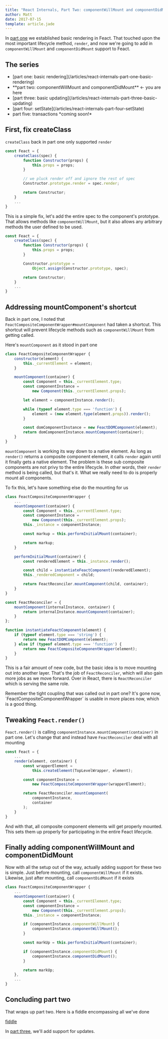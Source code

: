 ```yaml
---
title: "React Internals, Part Two: componentWillMount and componentDidMount"
author: Matt
date: 2017-07-15
template: article.jade
---
```


In [part one](/articles/react-internals-part-one-basic-rendering) we established basic rendering in Feact. That touched upon the most important lifecycle method, `render`, and now we're going to add in `componentWillMount` and `componentDidMount` support to Feact.

<span class="more"></span>

## The series
<ul>
    <li>[part one: basic rendering](/articles/react-internals-part-one-basic-rendering)</li>
    <li>**part two: componentWillMount and componentDidMount** <- you are here</li>
    <li>[part three: basic updating](/articles/react-internals-part-three-basic-updating)</li>
    <li>[part four: setState](/articles/react-internals-part-four-setState)</li>
    <li>part five: transactions *coming soon!*</li>
</ul>


## First, fix createClass

`createClass` back in part one only supported `render`

```javascript
const Feact = {
    createClass(spec) {
        function Constructor(props) {
            this.props = props;
        }

        // we pluck render off and ignore the rest of spec
        Constructor.prototype.render = spec.render;

        return Constructor;
    }
    ...
}
```

This is a simple fix, let's add the entire spec to the component's prototype. That allows methods like `componentWillMount`, but it also allows any arbitrary methods the user defined to be used.

```javascript
const Feact = {
    createClass(spec) {
        function Constructor(props) {
            this.props = props;
        }

        Constructor.prototype =
            Object.assign(Constructor.prototype, spec);

        return Constructor;
    }
    ...
}
```

## Addressing mountComponent's shortcut

Back in part one, I noted that `FeactCompositeComponentWrapper#mountComponent` had taken a shortcut. This shortcut will prevent lifecycle methods such as `componentWillMount` from getting called.

Here's `mountComponent` as it stood in part one

```javascript
class FeactCompositeComponentWrapper {
    constructor(element) {
        this._currentElement = element;
    }

    mountComponent(container) {
        const Component = this._currentElement.type;
        const componentInstance =
            new Component(this._currentElement.props);

        let element = componentInstance.render();

        while (typeof element.type === 'function') {
            element = (new element.type(element.props)).render();
        }

        const domComponentInstance = new FeactDOMComponent(element);
        return domComponentInstance.mountComponent(container);
    }
}
```

`mountComponent` is working its way down to a native element. As long as `render()` returns a composite component element, it calls `render` again until it finally gets a native element. The problem is these sub composite components are not privy to the entire lifecycle. In other words, their `render` method is being called, but that's it. What we really need to do is properly mount all components.

To fix this, let's have something else do the mounting for us

```javascript
class FeactCompositeComponentWrapper {
    ...
    mountComponent(container) {
        const Component = this._currentElement.type;
        const componentInstance =
            new Component(this._currentElement.props);
        this._instance = componentInstance;

        const markup = this.performInitialMount(container);

        return markup;
    }

    performInitialMount(container) {
        const renderedElement = this._instance.render();

        const child = instantiateFeactComponent(renderedElement);
        this._renderedComponent = child;

        return FeactReconciler.mountComponent(child, container);
    }
}

const FeactReconciler = {
    mountComponent(internalInstance, container) {
        return internalInstance.mountComponent(container);
    }
};

function instantiateFeactComponent(element) {
    if (typeof element.type === 'string') {
        return new FeactDOMComponent(element);
    } else if (typeof element.type === 'function') {
        return new FeactCompositeComponentWrapper(element);
    }
}
```

This is a fair amount of new code, but the basic idea is to move mounting out into another layer. That's the job of `FeactReconciler`, which will also gain more jobs as we move forward. Over in React, there is `ReactReconciler` which is serving the same role.

<div class="callout wisdom">
Remember the tight coupling that was called out in part one? It's gone now, `FeactCompositeComponentWrapper` is usable in more places now, which is a good thing.
</div>

## Tweaking `Feact.render()`

`Feact.render()` is calling `componentInstance.mountComponent(container)` in part one. Let's change that and instead have `FeactReconciler` deal with all mounting

```javascript
const Feact = {
    ...
    render(element, container) {
        const wrapperElement =
            this.createElement(TopLevelWrapper, element);

        const componentInstance =
            new FeactCompositeComponentWrapper(wrapperElement);

        return FeactReconciler.mountComponent(
            componentInstance,
            container
        );
    }
}
```

And with that, all composite component elements will get properly mounted. This sets them up properly for participating in the entire Feact lifecycle.

## Finally adding componentWillMount and componentDidMount

Now with all the setup out of the way, actually adding support for these two is simple. Just before mounting, call `componentWillMount` if it exists. Likewise, just after mounting, call `componentDidMount` if it exists

```javascript
class FeactCompositeComponentWrapper {
    ...
    mountComponent(container) {
        const Component = this._currentElement.type;
        const componentInstance =
            new Component(this._currentElement.props);
        this._instance = componentInstance;

        if (componentInstance.componentWillMount) {
            componentInstance.componentWillMount();
        }

        const markUp = this.performInitialMount(container);

        if (componentInstance.componentDidMount) {
            componentInstance.componentDidMount();
        }

        return markUp;
    },
    ...
}
```

## Concluding part two

That wraps up part two. Here is a fiddle encompassing all we've done

<a class="fiddle" target="_blank" href="https://jsfiddle.net/city41/L5u2z592/3/">fiddle</a>

In [part three](/articles/react-internals-part-three-basic-updating), we'll add support for updates.

